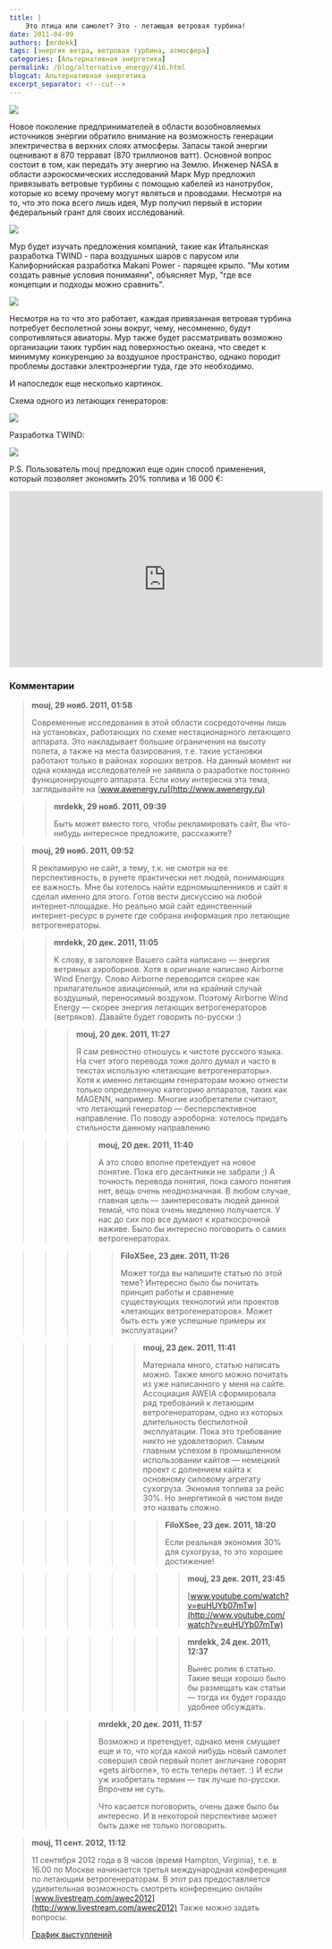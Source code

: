 ```yaml
---
title: |
    Это птица или самолет? Это - летающая ветровая турбина!
date: 2011-04-09
authors: [mrdekk]
tags: [энергия ветра, ветровая турбина, атмосфера]
categories: [Альтернативная энергетика]
permalink: /blog/alternative_energy/416.html
blogcat: Альтернативная энергетика
excerpt_separator: <!--cut-->
---
```



![](http://itw66.ru/uploads/images/00/00/01/2011/04/09/37d8ce.jpg)


Новое поколение предпринимателей в области возобновляемых источников энергии обратило внимание на возможность генерации электричества в верхних слоях атмосферы. Запасы такой энергии оценивают в 870 террават (870 триллионов ватт). Основной вопрос состоит в том, как передать эту энергию на Землю. Инженер NASA в области аэрокосмических исследований Марк Мур предложил привязывать ветровые турбины с помощью кабелей из нанотрубок, которые ко всему прочему могут являться и проводами. Несмотря на то, что это пока всего лишь идея, Мур получил первый в истории федеральный грант для своих исследований.


<!--cut-->



![](http://itw66.ru/uploads/images/00/00/01/2011/04/09/1a822d.jpg)


Мур будет изучать предложения компаний, такие как Итальянская разработка TWIND - пара воздушных шаров с парусом или Калифорнийская разработка Makani Power - парящее крыло. "Мы хотим создать равные условия понимаяни", объясняет Мур, "где все концепции и подходы можно сравнить".


![](http://itw66.ru/uploads/images/00/00/01/2011/04/09/4435c2.jpg)


Несмотря на то что это работает, каждая привязанная ветровая турбина потребует бесполетной зоны вокруг, чему, несомненно, будут сопротивляться авиаторы. Мур также будет рассматривать возможно организации таких турбин над поверхностью океана, что сведет к минимуму конкуренцию за воздушное пространство, однако породит проблемы доставки электроэнергии туда, где это необходимо.

И напоследок еще несколько картинок.

Схема одного из летающих генераторов:

![](http://itw66.ru/uploads/images/00/00/01/2011/04/09/206145.png)


Разработка TWIND:

![](http://itw66.ru/uploads/images/00/00/01/2011/04/09/3ce224.jpg)


P.S. Пользователь mouj предложил еще один способ применения, который позволяет экономить 20% топлива и 16 000 €:

<iframe width="560" height="315" src="https://www.youtube.com/embed/euHUYb07mTw" title="YouTube video player" frameborder="0" allow="accelerometer; autoplay; clipboard-write; encrypted-media; gyroscope; picture-in-picture; web-share" allowfullscreen></iframe>

### Комментарии

>**mouj, 29 нояб. 2011, 01:58**
>
>Современные исследования в этой области сосредоточены лишь на установках, работающих по схеме нестационарного летающего аппарата. Это накладывает большие ограничения на высоту полета, а также на места базирования, т.е. такие установки работают только в районах хороших ветров. На данный момент ни одна команда исследователей не заявила о разработке постоянно функционирующего аппарата. Если кому интересна эта тема, заглядывайте на [www.awenergy.ru](http://www.awenergy.ru)

>>**mrdekk, 29 нояб. 2011, 09:39**
>>
>>Быть может вместо того, чтобы рекламировать сайт, Вы что-нибудь интересное предложите, расскажите?

>**mouj, 29 нояб. 2011, 09:52**
>
>Я рекламирую не сайт, а тему, т.к. не смотря на ее перспективность, в рунете практически нет людей, понимающих ее важность. Мне бы хотелось найти едрномышленников и сайт я сделал именно для этого. Готов вести дискуссию на любой интернет-площадке. Но реально мой сайт единственный интернет-ресурс в рунете где собрана информация про летающие ветрогенераторы.

>>**mrdekk, 20 дек. 2011, 11:05**
>>
>>К слову, в заголовке Вашего сайта написано — энергия ветряных аэроборнов. Хотя в оригинале написано Airborne Wind Energy. Слово Airborne переводится скорее как прилагательное авиационный, или на крайний случай воздушный, переносимый воздухом. Поэтому Airborne Wind Energy — скорее энергия летающих ветрогенераторов (ветряков).
>>Давайте будет говорить по-русски :)

>>>**mouj, 20 дек. 2011, 11:27**
>>>
>>>Я сам ревностно отношусь к чистоте русского языка. На счет этого перевода тоже долго думал и часто в текстах использую «летающие ветрогенераторы». Хотя к именно летающим генераторам можно отнести только определенную категорию аппаратов, таких как MAGENN, например. Многие изобретатели считают, что летающий генератор — бесперспективное направление. По поводу аэроборна: хотелось придать стильности данному направлению

>>>>**mouj, 20 дек. 2011, 11:40**
>>>>
>>>>А это слово вполне претендует на новое понятие. Пока его десантники не забрали ;) А точность перевода понятия, пока самого понятия нет, вещь очень неоднозначная.
>>>>В любом случае, главная цель — заинтересовать людей данной темой, что пока очень медленно получается. У нас до сих пор все думают к краткосрочной наживе.
>>>>Было бы интересно поговорить о самих ветрогенераторах.

>>>>>**FiloXSee, 23 дек. 2011, 11:26**
>>>>>
>>>>>Может тогда вы напишите статью по этой теме? Интересно было бы почитать принцип работы и сравнение существующих технологий или проектов «летающих ветрогенераторов». Может быть есть уже успешные примеры их эксплуатации?

>>>>>>**mouj, 23 дек. 2011, 11:41**
>>>>>>
>>>>>>Материала много, статью написать можно. Также много можно почитать из уже написанного у меня на сайте. Ассоциация AWEIA сформировала ряд требований к летающим ветрогенераторам, одно из которых длительность беспилотной эксплуатации. Пока это требование никто не удовлетворил. Самым главным успехом в промышленном использовании кайтов — немецкий проект с долнением кайта к основному силовому агрегату сухогруза. Экномия топлива за рейс 30%. Но энергетикой в чистом виде это назвать сложно.

>>>>>>>**FiloXSee, 23 дек. 2011, 18:20**
>>>>>>>
>>>>>>>Если реальная экономия 30% для сухогруза, то это хорошее достижение!

>>>>>>>>**mouj, 23 дек. 2011, 23:45**
>>>>>>>>
>>>>>>>>[www.youtube.com/watch?v=euHUYb07mTw](http://www.youtube.com/watch?v=euHUYb07mTw)

>>>>>>>>**mrdekk, 24 дек. 2011, 12:37**
>>>>>>>>
>>>>>>>>Вынес ролик в статью. Такие вещи хорошо было бы размещать как статьи — тогда их будет гораздо удобнее обсуждать.

>>>>**mrdekk, 20 дек. 2011, 11:57**
>>>>
>>>>Возможно и претендует, однако меня смущает еще и то, что когда какой нибудь новый самолет совершил свой первый полет англичане говорят «gets airborne», то есть теперь летает. :) И если уж изобретать термин — так лучше по-русски. Впрочем не суть.
>>>>
>>>>Что касается поговорить, очень даже было бы интересно. И в некоторой перспективе может быть даже не только поговорить.

>**mouj, 11 сент. 2012, 11:12**
>
>11 сентября 2012 года в 8 часов (время Hampton, Virginia), т.е. в 16.00 по Москве начинается третья международная конференция по летающим ветрогенераторам.
>В этот раз предоставляется удивительная возможность смотреть конференцию онлайн
>[www.livestream.com/awec2012](http://www.livestream.com/awec2012)
>Также можно задать вопросы.
>
>[График выступлений](http://awec2012.com/contact.htm)
